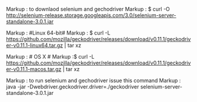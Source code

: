 Markup : to downlaod selenium and gechodriver
Markup : $ curl -O http://selenium-release.storage.googleapis.com/3.0/selenium-server-standalone-3.0.1.jar

Markup : #Linux 64-bit#
Markup : $ curl -L https://github.com/mozilla/geckodriver/releases/download/v0.11.1/geckodriver-v0.11.1-linux64.tar.gz | tar xz

Markup : # OS X #
Markup :$ curl -L https://github.com/mozilla/geckodriver/releases/download/v0.11.1/geckodriver-v0.11.1-macos.tar.gz | tar xz


Markup : to run selenium and gechodriver issue this command
Markup : java -jar -Dwebdriver.geckodriver.driver=./geckodriver selenium-server-standalone-3.0.1.jar